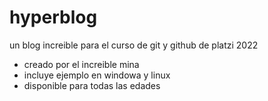 # hyperblog
un blog increible para el curso de git y github de platzi 2022
* creado por el increible mina
* incluye ejemplo en windowa y linux
* disponible para todas las edades 